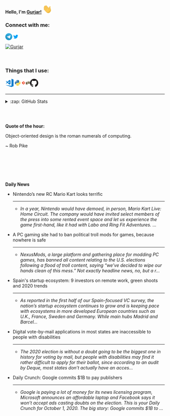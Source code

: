 #### Hello, I'm [Gurjar!](https://GurjarKing.github.io) <img src="https://raw.githubusercontent.com/ABSphreak/ABSphreak/master/gifs/Hi.gif" width="30px"></h2>


### Connect with me:

[<img align="left" alt="Gurjar | Telegram" width="22px" src="https://raw.githubusercontent.com/github/explore/80688e429a7d4ef2fca1e82350fe8e3517d3494d/topics/telegram/telegram.png" />][Telegram]
[<img align="left" alt="Gurjar | Twitter" width="22px" src="https://raw.githubusercontent.com/github/explore/80688e429a7d4ef2fca1e82350fe8e3517d3494d/topics/twitter/twitter.png" />][Twitter]
<br >
<br >
<a href="https://github.com/GurjarKing"><img src="https://komarev.com/ghpvc/?username=GurjarKing" alt="Gurjar" /></a> <br />
<br />
<br />
<!-- <br >

![](https://visitor-badge.glitch.me/badge?page_id=GurjarKing)

<br /> -->

### Things that I use:

[<img align="left" alt="Visual Studio Code" width="26px" src="https://raw.githubusercontent.com/github/explore/80688e429a7d4ef2fca1e82350fe8e3517d3494d/topics/visual-studio-code/visual-studio-code.png" />][VSCode]
[<img align="left" alt="Python" width="26px" src="https://raw.githubusercontent.com/github/explore/80688e429a7d4ef2fca1e82350fe8e3517d3494d/topics/python/python.png" />][Python]
[<img align="left" alt="Git" width="26px" src="https://raw.githubusercontent.com/github/explore/80688e429a7d4ef2fca1e82350fe8e3517d3494d/topics/git/git.png" />][Git]
[<img align="left" alt="GitHub" width="26px" src="https://raw.githubusercontent.com/github/explore/78df643247d429f6cc873026c0622819ad797942/topics/github/github.png" />][Github]

<br />
<br />

---
<details>
  <summary>:zap: GitHub Stats</summary>

<img align="left" alt="Gurjar's Github Stats" src="https://github-readme-stats.vercel.app/api?username=GurjarKing&show_icons=true&hide_border=true&count_private=true&include_all_commit=true&theme=algolia" />

</details>

<!-- ### 🔔 My latest tweet
<a href="https://twitter.com/Gurjar_King43" target="_blank">
	<img src="https://github.com/GurjarKing/GurjarKing/raw/master/tweet.png" width="70%" align="center" alt="Click to view on Twitter" title="My latest tweet, as an image"/>
</a> -->
<br>

<pre>

</pre>

**Quote of the hour:**

Object-oriented design is the roman numerals of computing.

~ Rob Pike
<pre>

</pre>
<br>
<pre>


</pre>
<strong>Daily News</strong>
  
  - Nintendo’s new RC Mario Kart looks terrific
     <hr/>
     
      - *In a year, Nintendo would have demoed, in person, Mario Kart Live: Home Circuit. The company would have invited select members of the press into some rented event space and let us experience the game first-hand, like it had with Labo and Ring Fit Adventures. …*
     
  - A PC gaming site had to ban political troll mods for games, because nowhere is safe
      <hr/>
      
      - *NexusMods, a large platform and gathering place for modding PC games, has banned all content relating to the U.S. elections following a flood of troll content, saying “we’ve decided to wipe our hands clean of this mess.” Not exactly headline news, no, but a r…*
      
  - Spain's startup ecosystem: 9 investors on remote work, green shoots and 2020 trends
      <hr/>
      
      - *As reported in the first half of our Spain-focused VC survey, the nation’s startup ecosystem continues to grow and is keeping pace with ecosystems in more developed European countries such as U.K., France, Sweden and Germany. While main hubs Madrid and Barcel…*
      
  - Digital vote-by-mail applications in most states are inaccessible to people with disabilities
      <hr/>
      
      - *The 2020 election is without a doubt going to be the biggest one in history for voting by mail, but people with disabilities may find it rather difficult to apply for their ballot, since according to an audit by Deque, most states don’t actually have an acces…*
       
  - Daily Crunch: Google commits $1B to pay publishers
      <hr/>
       
       - *Google is paying a lot of money for its news licensing program, Microsoft announces an affordable laptop and Facebook says it won’t accept ads casting doubts on the election. This is your Daily Crunch for October 1, 2020. The big story: Google commits $1B to …*
      

<br />

[VSCode]: https://code.visualstudio.com/
[Python]: https://www.python.org/
[Git]: https://git-scm.com/
[Github]: https://github.com/
[Telegram]: https://t.me/Gurjar_King/
[Twitter]: https://twitter.com/Gurjar_King43/

